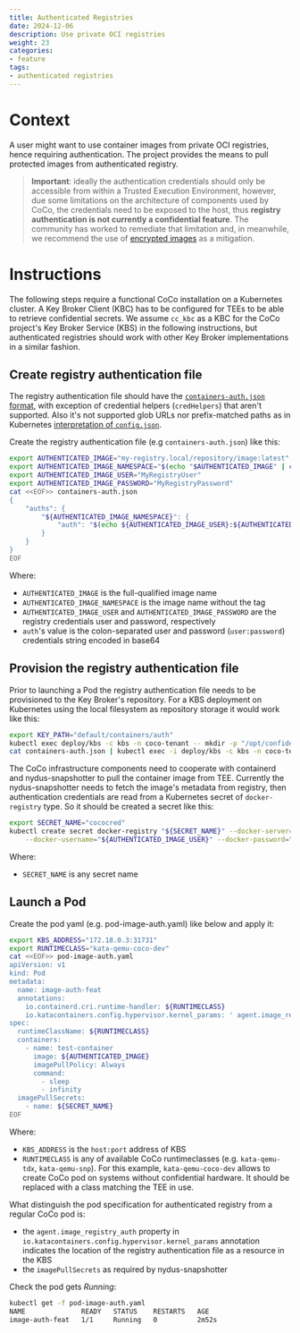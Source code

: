 ```yaml
---
title: Authenticated Registries 
date: 2024-12-06
description: Use private OCI registries
weight: 23
categories:
- feature 
tags:
- authenticated registries
---
```


# Context

A user might want to use container images from private OCI registries, hence requiring authentication. The project provides the means to pull protected
images from authenticated registry.

> **Important**: ideally the authentication credentials should only be accessible from within a Trusted Execution Environment, however, due some limitations
on the architecture of components used by CoCo, the credentials need to be exposed to the host, thus **registry authentication is not currently a confidential feature**. The community has worked to remediate that limitation and, in meanwhile, we recommend the use of [encrypted images](./encrypted-images.md) as a mitigation.

# Instructions

The following steps require a functional CoCo installation on a Kubernetes cluster. A Key Broker Client (KBC) has to be configured for TEEs to be able to retrieve confidential secrets. We assume `cc_kbc` as a KBC for the CoCo project's Key Broker Service (KBS) in the following instructions, but authenticated registries should work with other Key Broker implementations in a similar fashion.

## Create registry authentication file

The registry authentication file should have the [`containers-auth.json` format](https://github.com/containers/image/blob/main/docs/containers-auth.json.5.md#format), with exception of credential helpers (`credHelpers`) that aren't supported. Also it's not supported glob URLs nor prefix-matched paths as in
Kubernetes [interpretation of `config.json`](https://kubernetes.io/docs/concepts/containers/images/#config-json).

Create the registry authentication file (e.g `containers-auth.json`) like this:

```bash
export AUTHENTICATED_IMAGE="my-registry.local/repository/image:latest"
export AUTHENTICATED_IMAGE_NAMESPACE="$(echo "$AUTHENTICATED_IMAGE" | cut -d':' -f1)"
export AUTHENTICATED_IMAGE_USER="MyRegistryUser"
export AUTHENTICATED_IMAGE_PASSWORD="MyRegistryPassword"
cat <<EOF>> containers-auth.json
{
	"auths": {
		"${AUTHENTICATED_IMAGE_NAMESPACE}": {
			"auth": "$(echo ${AUTHENTICATED_IMAGE_USER}:${AUTHENTICATED_IMAGE_PASSWORD} | base64 -w 0)"
		}
	}
}
EOF
```

Where:
 * `AUTHENTICATED_IMAGE` is the full-qualified image name
 * `AUTHENTICATED_IMAGE_NAMESPACE` is the image name without the tag
 * `AUTHENTICATED_IMAGE_USER` and `AUTHENTICATED_IMAGE_PASSWORD` are the registry credentials user and password, respectively
 * `auth`'s value is the colon-separated user and password (`user:password`) credentials string encoded in base64

## Provision the registry authentication file

Prior to launching a Pod the registry authentication file needs to be provisioned to the Key Broker's repository. For a KBS deployment on Kubernetes using the local filesystem as repository storage it would work like this:

```bash
export KEY_PATH="default/containers/auth"
kubectl exec deploy/kbs -c kbs -n coco-tenant -- mkdir -p "/opt/confidential-containers/kbs/repository/$(dirname "$KEY_PATH")"
cat containers-auth.json | kubectl exec -i deploy/kbs -c kbs -n coco-tenant -- tee "/opt/confidential-containers/kbs/repository/${KEY_PATH}" > /dev/null
```

The CoCo infrastructure components need to cooperate with containerd and nydus-snapshotter to pull the container image from TEE. Currently
the nydus-snapshotter needs to fetch the image's metadata from registry, then authentication credentials are read from a Kubernetes secret
of `docker-registry` type. So it should be created a secret like this:

```bash
export SECRET_NAME="cococred"
kubectl create secret docker-registry "${SECRET_NAME}" --docker-server="https://${AUTHENTICATED_IMAGE_NAMESPACE}" \
    --docker-username="${AUTHENTICATED_IMAGE_USER}" --docker-password="${AUTHENTICATED_IMAGE_PASSWORD}"
```

Where:
 * `SECRET_NAME` is any secret name

## Launch a Pod

Create the pod yaml (e.g. pod-image-auth.yaml) like below and apply it:

```bash
export KBS_ADDRESS="172.18.0.3:31731"
export RUNTIMECLASS="kata-qemu-coco-dev"
cat <<EOF>> pod-image-auth.yaml
apiVersion: v1
kind: Pod
metadata:
  name: image-auth-feat
  annotations:
    io.containerd.cri.runtime-handler: ${RUNTIMECLASS}
    io.katacontainers.config.hypervisor.kernel_params: ' agent.image_registry_auth=kbs:///${KEY_PATH} agent.guest_components_rest_api=resource agent.aa_kbc_params=cc_kbc::http://${KBS_ADDRESS}'
spec:
  runtimeClassName: ${RUNTIMECLASS}
  containers:
    - name: test-container
      image: ${AUTHENTICATED_IMAGE}
      imagePullPolicy: Always
      command:
        - sleep
        - infinity
  imagePullSecrets:
    - name: ${SECRET_NAME}
EOF
```

Where:

 * `KBS_ADDRESS` is the `host:port` address of KBS
 * `RUNTIMECLASS` is any of available CoCo runtimeclasses (e.g. `kata-qemu-tdx`, `kata-qemu-snp`). For this example, `kata-qemu-coco-dev` allows to create CoCo pod on systems without confidential hardware. It should be replaced with a class matching the TEE in use.

What distinguish the pod specification for authenticated registry from a regular CoCo pod is:

 * the `agent.image_registry_auth` property in `io.katacontainers.config.hypervisor.kernel_params` annotation indicates the location of the registry authentication file as a resource in the KBS
 * the `imagePullSecrets` as required by nydus-snapshotter

Check the pod gets *Running*:

```bash
kubectl get -f pod-image-auth.yaml
NAME              READY   STATUS    RESTARTS   AGE
image-auth-feat   1/1     Running   0          2m52s
```